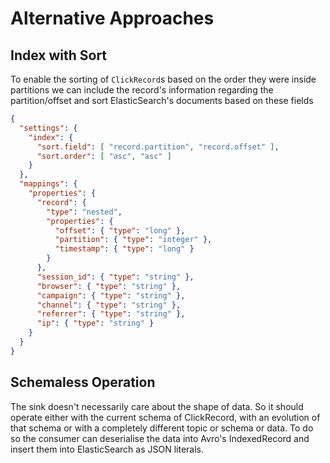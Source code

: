 # Alternative Approaches

## Index with Sort

To enable the sorting of `ClickRecord`s based on the order they were inside partitions 
we can include the record's information regarding the partition/offset and sort 
ElasticSearch's documents based on these fields 

```json
{
  "settings": {
    "index": {
      "sort.field": [ "record.partition", "record.offset" ],
      "sort.order": [ "asc", "asc" ]
    }
  },
  "mappings": {
    "properties": {
      "record": {
        "type": "nested",
        "properties": {
          "offset": { "type": "long" },
          "partition": { "type": "integer" },
          "timestamp": { "type": "long" }
        }
      },
      "session_id": { "type": "string" },
      "browser": { "type": "string" },
      "campaign": { "type": "string" },
      "channel": { "type": "string" },
      "referrer": { "type": "string" },
      "ip": { "type": "string" }
    }
  }
}
```

## Schemaless Operation

The sink doesn't necessarily care about the shape of data. So it should operate either with the current
schema of ClickRecord, with an evolution of that schema or with a completely different topic or schema or data.
To do so the consumer can deserialise the data into Avro's IndexedRecord and insert them into ElasticSearch as
JSON literals.  
